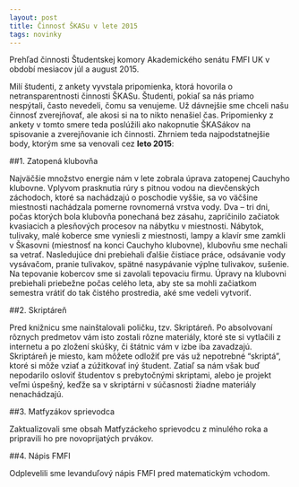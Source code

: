 ```yaml
---
layout: post
title: Činnosť ŠKASu v lete 2015
tags: novinky
---
```

Prehľad činnosti Študentskej komory Akademického senátu FMFI UK v období mesiacov júl a august 2015.

Milí študenti,
z ankety vyvstala pripomienka, ktorá hovorila o netransparentnosti činnosti ŠKASu.
Študenti, pokiaľ sa nás priamo nespýtali, často nevedeli, čomu sa venujeme.
Už dávnejšie sme chceli našu činnosť zverejňovať, ale akosi si na to nikto nenašiel čas.
Pripomienky z ankety v tomto smere teda poslúžili ako nakopnutie ŠKASákov na spisovanie a zverejňovanie ich činnosti.
Zhrniem teda najpodstatnejšie body, ktorým sme sa venovali cez **leto 2015**:

##1. Zatopená klubovňa

Najväčšie množstvo energie nám v lete zobrala úprava zatopenej Cauchyho klubovne.
Vplyvom prasknutia rúry s pitnou vodou na dievčenských záchodoch, ktoré sa nachádzajú o poschodie vyššie,
sa vo väčšine miestnosti nachádzala pomerne rovnomerná vrstva vody. 
Dva – tri dni, počas ktorých bola klubovňa ponechaná bez zásahu, zapríčinilo začiatok kvasiacich a plesňových procesov na nábytku v miestnosti.
Nábytok, tulivaky, malé koberce sme vyniesli z miestnosti, lampy a klavír sme zamkli v Škasovni (miestnosť na konci Cauchyho klubovne),
klubovňu sme nechali sa vetrať. Nasledujúce dni prebiehali ďalšie čistiace práce, odsávanie vody vysávačom, 
pranie tulivakov, spätné nasypávanie výplne tulivakov, sušenie. Na tepovanie kobercov sme si zavolali tepovaciu firmu.
Úpravy na klubovni prebiehali priebežne počas celého leta, aby ste sa mohli začiatkom semestra vrátiť do tak čistého prostredia, aké sme vedeli vytvoriť.
 
##2. Skriptáreň

Pred knižnicu sme nainštalovali poličku, tzv. Skriptáreň. Po absolvovaní rôznych predmetov vám isto zostali rôzne materiály,
ktoré ste si vytlačili z internetu a po zložení skúšky, či štátnic vám v izbe iba zavadzajú. Skriptáreň je miesto, kam môžete odložiť pre vás už 
nepotrebné “skriptá”, ktoré si môže vziať a zúžitkovať iný študent. Zatiaľ sa nám však buď nepodarilo osloviť študentov s prebytočnými skriptami, 
alebo je projekt veľmi úspešný, keďže sa v skriptárni v súčasnosti žiadne materiály nenachádzajú.
 
##3. Matfyzákov sprievodca

Zaktualizovali sme obsah Matfyzáckeho sprievodcu z minulého roka a pripravili ho pre novoprijatých prvákov.
 
##4. Nápis FMFI

Odplevelili sme levanduľový nápis FMFI pred matematickým vchodom.
